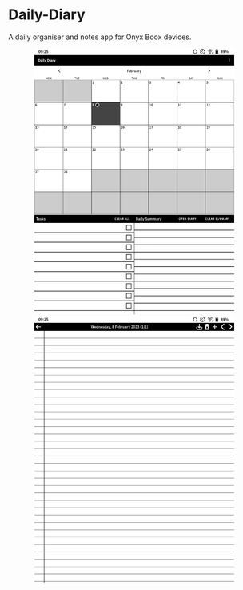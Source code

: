 # Daily-Diary

A daily organiser and notes app for Onyx Boox devices.


<div align="center">
    <img src="resources/calendar.png" width="400px"</img> 
        <img src="resources/diarypage.png" width="400px"</img> 

</div>

